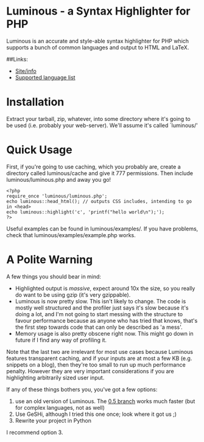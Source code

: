 Luminous - a Syntax Highlighter for PHP
=======================================

Luminous is an accurate and style-able syntax highlighter for PHP which supports 
a bunch of common languages and output to HTML and LaTeX.

##Links:

+ [Site/info](http://luminous.asgaard.co.uk/)
+ [Supported language list](http://luminous.asgaard.co.uk/assets/luminous/supported.php)

Installation
============
Extract your tarball, zip, whatever, into some directory where it's going to be
used (i.e. probably your web-server).  We'll assume it's called `luminous/'

Quick Usage 
===========

First, if you're going to use caching, which you probably are, create a 
directory called luminous/cache and give it 777 permissions. Then include 
luminous/luminous.php and away you go!

    <?php 
    require_once 'luminous/luminous.php';
    echo luminous::head_html(); // outputs CSS includes, intending to go in <head>
    echo luminous::highlight('c', 'printf("hello world\n");');
    ?>

Useful examples can be found in luminous/examples/. If you have problems,
check that luminous/examples/example.php works.

A Polite Warning
================

A few things you should bear in mind:

+ Highlighted output is *massive*, expect around 10x the size, so you really
do want to be using gzip (it's very gzippable).
+ Luminous is now pretty slow. This isn't likely to change. The code is
mostly well structured and the profiler just says it's slow because it's doing
a lot, and I'm not going to start messing with the structure to favour 
performance because as anyone who has tried that knows, that's the first step
towards code that can only be described as 'a mess'.
+ Memory usage is also pretty obscene right now. This might go down in future
if I find any way of profiling it. 

Note that the last two are irrelevant for most use cases because Luminous
features transparent caching, and if your inputs are at most a few KB (e.g.
snippets on a blog), then they're too small to run up much performance 
penalty. However they are very important considerations if you are highlighting 
arbitrarily sized user input.

If any of these things bothers you, you've got a few options: 

1. use an old version of Luminous. The 
[0.5 branch](http://code.google.com/p/luminous) works much faster (but for 
complex languages, not as well)
2. Use GeSHi, although I tried this one once; look where it got us ;)
3. Rewrite your project in Python

I recommend option 3.
